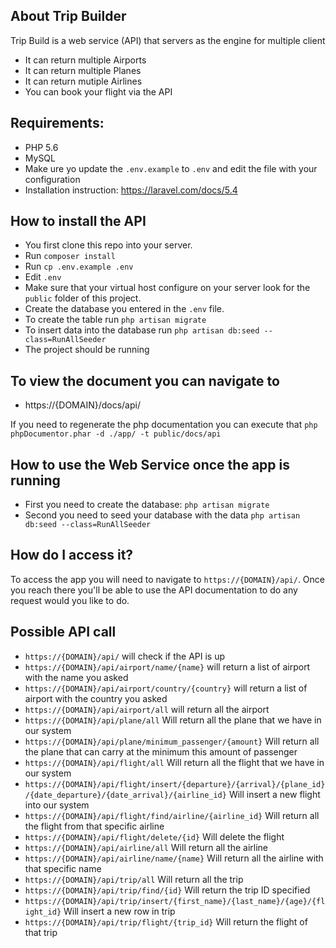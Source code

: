 ## About Trip Builder

Trip Build is a web service (API) that servers as the engine for multiple client

- It can return multiple Airports
- It can return multiple Planes
- It can return mutiple Airlines
- You can book your flight via the API

## Requirements:
- PHP 5.6
- MySQL
- Make ure yo update the `.env.example` to `.env` and edit the file with your configuration
- Installation instruction: https://laravel.com/docs/5.4

## How to install the API
- You first clone this repo into your server.
- Run `composer install`
- Run `cp .env.example .env`
- Edit `.env`
- Make sure that your virtual host configure on your server look for the `public` folder of this project.
- Create the database you entered in the `.env` file.
- To create the table run `php artisan migrate`
- To insert data into the database run `php artisan db:seed --class=RunAllSeeder`
- The project should be running

## To view the document you can navigate to 
- https://{DOMAIN}/docs/api/

If you need to regenerate the php documentation you can execute that `php phpDocumentor.phar -d ./app/ -t public/docs/api` 

## How to use the Web Service once the app is running
- First you need to create the database: `php artisan migrate`
- Second you need to seed your database with the data `php artisan db:seed --class=RunAllSeeder`


## How do I access it?
To access the app you will need to navigate to `https://{DOMAIN}/api/`. Once you reach there you'll be able to use the 
API documentation to do any request would you like to do.


## Possible API call
- `https://{DOMAIN}/api/` will check if the API is up
- `https://{DOMAIN}/api/airport/name/{name}` will return a list of airport with the name you asked
- `https://{DOMAIN}/api/airport/country/{country}` will return a list of airport with the country you asked
- `https://{DOMAIN}/api/airport/all` will return all the airport
- `https://{DOMAIN}/api/plane/all` Will return all the plane that we have in our system
- `https://{DOMAIN}/api/plane/minimum_passenger/{amount}` Will return all the plane that can carry at the minimum 
this amount of passenger
- `https://{DOMAIN}/api/flight/all` Will return all the flight that we have in our system
- `https://{DOMAIN}/api/flight/insert/{departure}/{arrival}/{plane_id}/{date_departure}/{date_arrival}/{airline_id}` 
Will insert a new flight into our system
- `https://{DOMAIN}/api/flight/find/airline/{airline_id}` Will return all the flight from that specific airline
- `https://{DOMAIN}/api/flight/delete/{id}` Will delete the flight
- `https://{DOMAIN}/api/airline/all` Will return all the airline
- `https://{DOMAIN}/api/airline/name/{name}` Will return all the airline with that specific name
- `https://{DOMAIN}/api/trip/all` Will return all the trip
- `https://{DOMAIN}/api/trip/find/{id}` Will return the trip ID specified
- `https://{DOMAIN}/api/trip/insert/{first_name}/{last_name}/{age}/{flight_id}` Will insert a new row in trip
- `https://{DOMAIN}/api/trip/flight/{trip_id}` Will return the flight of that trip